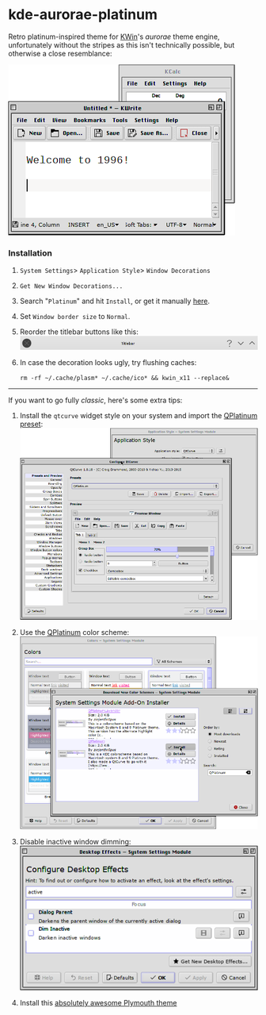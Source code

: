 # kde-aurorae-platinum

Retro platinum-inspired theme for [KWin](https://en.wikipedia.org/wiki/KWin)'s _aurorae_ theme engine, unfortunately without the stripes as this isn't technically possible, but otherwise a close resemblance:

![Preview screenshot](./README-1.png)

### Installation
1. `System Settings`> `Application Style`> `Window Decorations`
2. `Get New Window Decorations...`
3. Search "`Platinum`" and hit `Install`, or get it manually [here](https://store.kde.org/p/1319936/).
4. Set `Window border size` to `Normal`.
5. Reorder the titlebar buttons like this:
   ![Preview screenshot](./README-2.png)
6. In case the decoration looks ugly, try flushing caches:
   
   ```
   rm -rf ~/.cache/plasm* ~/.cache/ico* && kwin_x11 --replace&
   ```

---

If you want to go fully _classic_, here's some extra tips:

1. Install the `qtcurve` widget style on your system and import the [QPlatinum preset](https://store.kde.org/p/1287743/):
![Widget Style screenshot](./README-tip1.png)

2. Use the [QPlatinum](https://store.kde.org/p/1287747/) color scheme:
![Color Scheme screenshot](./README-tip2.png)

3. Disable inactive window dimming:
![Desktop Effects](./README-tip3.png)

4. Install this [absolutely awesome Plymouth theme](https://store.kde.org/p/1284643/)
